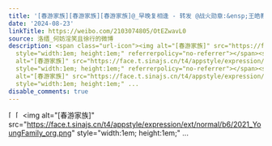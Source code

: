 ```yaml
---
title: '[春游家族][春游家族][春游家族]@_早晚复相逢 - 转发 @战火勋章:&ensp;王皓教练的最新消息来啦！身为奥运冠军，王皓教练到底拥有什么样的“联盟职位”？又是什么...'
date: '2024-08-23'
linkTitle: https://weibo.com/2103074805/OtEZwavL0
source: 洛缙_何妨淫笑且徐行的微博
description: <span class="url-icon"><img alt="[春游家族]" src="https://face.t.sinajs.cn/t4/appstyle/expression/ext/normal/b6/2021_YoungFamily_org.png"
  style="width:1em; height:1em;" referrerpolicy="no-referrer"></span><span class="url-icon"><img
  alt="[春游家族]" src="https://face.t.sinajs.cn/t4/appstyle/expression/ext/normal/b6/2021_YoungFamily_org.png"
  style="width:1em; height:1em;" referrerpolicy="no-referrer"></span><span class="url-icon"><img
  alt="[春游家族]" src="https://face.t.sinajs.cn/t4/appstyle/expression/ext/normal/b6/2021_YoungFamily_org.png"
  style="width:1em; height:1em;" ...
disable_comments: true
---
```

<span class="url-icon"><img alt="[春游家族]" src="https://face.t.sinajs.cn/t4/appstyle/expression/ext/normal/b6/2021_YoungFamily_org.png" style="width:1em; height:1em;" referrerpolicy="no-referrer"></span><span class="url-icon"><img alt="[春游家族]" src="https://face.t.sinajs.cn/t4/appstyle/expression/ext/normal/b6/2021_YoungFamily_org.png" style="width:1em; height:1em;" referrerpolicy="no-referrer"></span><span class="url-icon"><img alt="[春游家族]" src="https://face.t.sinajs.cn/t4/appstyle/expression/ext/normal/b6/2021_YoungFamily_org.png" style="width:1em; height:1em;" ...